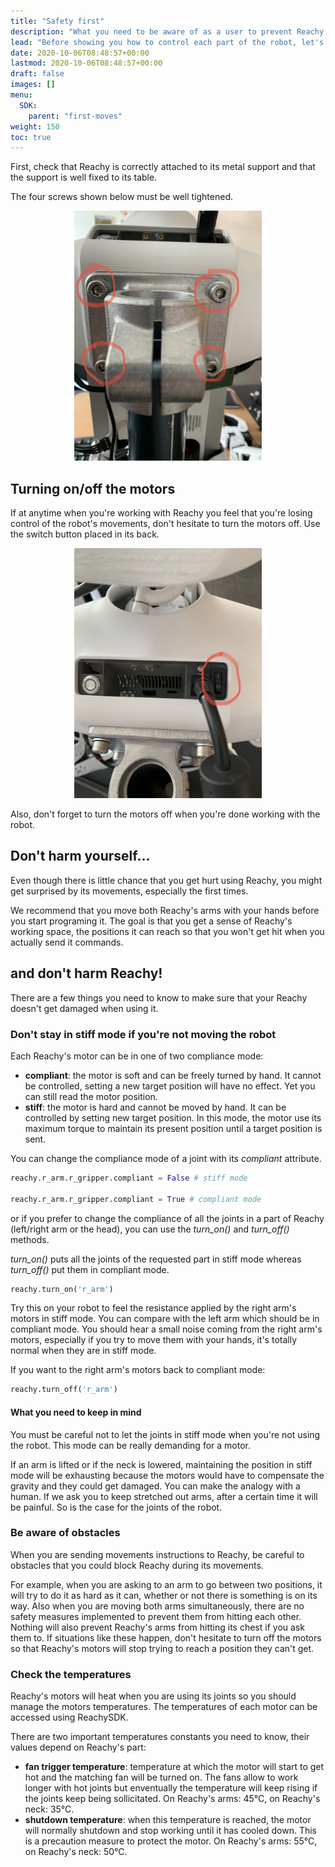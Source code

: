 ```yaml
---
title: "Safety first"
description: "What you need to be aware of as a user to prevent Reachy from getting damaged and you from getting hurt."
lead: "Before showing you how to control each part of the robot, let's talk a bit about safety, both for you and the robot."
date: 2020-10-06T08:48:57+00:00
lastmod: 2020-10-06T08:48:57+00:00
draft: false
images: []
menu:
  SDK:
    parent: "first-moves"
weight: 150
toc: true
---
```


First, check that Reachy is correctly attached to its metal support and that the support is well fixed to its table.

The four screws shown below must be well tightened.

<p align="center">
  <img src="reachy_back.jpeg" alt="drawing" width="300"/>
</p>

## Turning on/off the motors

If at anytime when you're working with Reachy you feel that you're losing control of the robot's movements, don't hesitate to turn the motors off. Use the switch button placed in its back. 

<p align="center">
  <img src="power_button.jpeg" alt="drawing" width="300"/>
</p>

Also, don't forget to turn the motors off when you're done working with the robot.

## Don't harm yourself...

Even though there is little chance that you get hurt using Reachy, you might get surprised by its movements, especially the first times. 

We recommend that you move both Reachy's arms with your hands before you start programing it. The goal is that you get a sense of Reachy's working space, the positions it can reach so that you won't get hit when you actually send it commands.

## and don't harm Reachy!

There are a few things you need to know to make sure that your Reachy doesn't get damaged when using it.

### Don't stay in stiff mode if you're not moving the robot

Each Reachy's motor can be in one of two compliance mode:
* **compliant**: the motor is soft and can be freely turned by hand. It cannot be controlled, setting a new target position will have no effect. Yet you can still read the motor position.
* **stiff**: the motor is hard and cannot be moved by hand. It can be controlled by setting new target position. In this mode, the motor use its maximum torque to maintain its present position until a target position is sent.

You can change the compliance mode of a joint with its *compliant* attribute.

```python
reachy.r_arm.r_gripper.compliant = False # stiff mode

reachy.r_arm.r_gripper.compliant = True # compliant mode
```

or if you prefer to change the compliance of all the joints in a part of Reachy (left/right arm or the head), you can use the *turn_on()* and *turn_off()* methods. 

*turn_on()* puts all the joints of the requested part in stiff mode whereas *turn_off()* put them in compliant mode.

```python
reachy.turn_on('r_arm')
```
Try this on your robot to feel the resistance applied by the right arm's motors in stiff mode. You can compare with the left arm which should be in compliant mode. You should hear a small noise coming from the right arm's motors, especially if you try to move them with your hands, it's totally normal when they are in stiff mode.

If you want to the right arm's motors back to compliant mode:
```python
reachy.turn_off('r_arm')
```

#### What you need to keep in mind
You must be careful not to let the joints in stiff mode when you're not using the robot. This mode can be really demanding for a motor.

If an arm is lifted or if the neck is lowered, maintaining the position in stiff mode will be exhausting because the motors would have to compensate the gravity and they could get damaged.
You can make the analogy with a human. If we ask you to keep stretched out arms, after a certain time it will be painful. So is the case for the joints of the robot.

### Be aware of obstacles

When you are sending movements instructions to Reachy, be careful to obstacles that you could block Reachy during its movements.

For example, when you are asking to an arm to go between two positions, it will try to do it as hard as it can, whether or not there is something is on its way. Also when you are moving both arms simultaneously, there are no safety measures implemented to prevent them from hitting each other.
Nothing will also prevent Reachy's arms from hitting its chest if you ask them to.
If situations like these happen, don't hesitate to turn off the motors so that Reachy's motors will stop trying to reach a position they can't get.

### Check the temperatures

Reachy's motors will heat when you are using its joints so you should manage the motors temperatures.
The temperatures of each motor can be accessed using ReachySDK.

There are two important temperatures constants you need to know, their values depend on Reachy's part:
* **fan trigger temperature**: temperature at which the motor will start to get hot and the matching fan will be turned on. The fans allow to work longer with hot joints but enventually the temperature will keep rising if the joints keep being sollicitated. On Reachy's arms: 45°C, on Reachy's neck: 35°C.
* **shutdown temperature**: when this temperature is reached, the motor will normally shutdown and stop working until it has cooled down. This is a precaution measure to protect the motor. On Reachy's arms: 55°C, on Reachy's neck: 50°C.